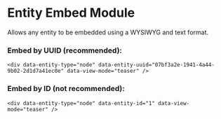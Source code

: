 # Entity Embed Module

Allows any entity to be embedded using a WYSIWYG and text format.

### Embed by UUID (recommended):
```
<div data-entity-type="node" data-entity-uuid="07bf3a2e-1941-4a44-9b02-2d1d7a41ec0e" data-view-mode="teaser" />
```

### Embed by ID (not recommended):
```
<div data-entity-type="node" data-entity-id="1" data-view-mode="teaser" />
```
